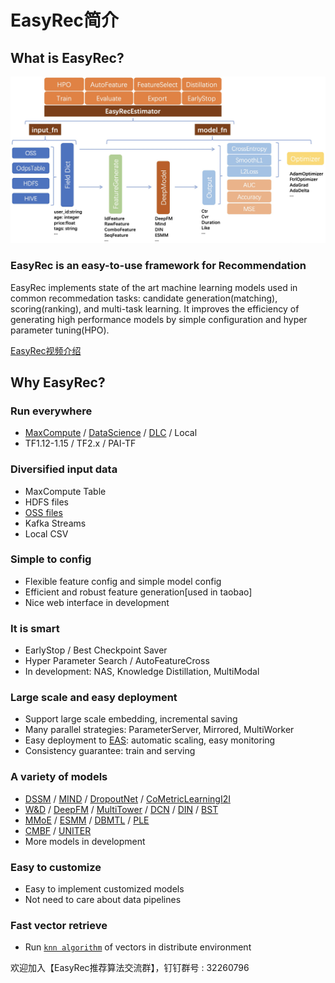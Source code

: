 # EasyRec简介

## What is EasyRec?

![intro.png](../images/intro.png)

### EasyRec is an easy-to-use framework for Recommendation

EasyRec implements state of the art machine learning models used in common recommedation tasks: candidate generation(matching), scoring(ranking), and multi-task learning. It improves the efficiency of generating high performance models by simple configuration and hyper parameter tuning(HPO).

[EasyRec视频介绍](https://cloud.video.taobao.com/play/u/2248819/p/1/e/6/t/1/325898294308.mp4)

## Why EasyRec?

### Run everywhere

- [MaxCompute](https://help.aliyun.com/product/27797.html) / [DataScience](https://help.aliyun.com/document_detail/170836.html) / [DLC](https://www.alibabacloud.com/help/zh/doc-detail/165137.htm?spm=a2c63.p38356.b99.79.4c0734a4bVav8D) / Local
- TF1.12-1.15 / TF2.x / PAI-TF

### Diversified input data

- MaxCompute Table
- HDFS files
- [OSS files](https://help.aliyun.com/product/31815.html?spm=5176.7933691.1309819.8.5bb52a66ZQOobj)
- Kafka Streams
- Local CSV

### Simple to config

- Flexible feature config and simple model config
- Efficient and robust feature generation\[used in taobao\]
- Nice web interface in development

### It is smart

- EarlyStop / Best Checkpoint Saver
- Hyper Parameter Search / AutoFeatureCross
- In development: NAS, Knowledge Distillation, MultiModal

### Large scale and easy deployment

- Support large scale embedding, incremental saving
- Many parallel strategies: ParameterServer, Mirrored, MultiWorker
- Easy deployment to [EAS](https://help.aliyun.com/document_detail/113696.html?spm=a2c4g.11174283.6.745.344d1987M3j15E): automatic scaling, easy monitoring
- Consistency guarantee: train and serving

### A variety of models

- [DSSM](models/dssm.md) / [MIND](models/mind.md) / [DropoutNet](models/dropoutnet.md) / [CoMetricLearningI2I](models/co_metric_learning_i2i.md)
- [W&D](models/wide_and_deep.md) / [DeepFM](models/deepfm.md) / [MultiTower](models/multi_tower.md) / [DCN](models/dcn.md) / [DIN](models/din.md) / [BST](models/bst.md)
- [MMoE](models/mmoe.md) / [ESMM](models/esmm.md) / [DBMTL](models/dbmtl.md) / [PLE](models/ple.md)
- [CMBF](models/cmbf.md) / [UNITER](models/uniter.md)
- More models in development

### Easy to customize

- Easy to implement customized models
- Not need to care about data pipelines

### Fast vector retrieve

- Run [`knn algorithm`](vector_retrieve.md) of vectors in distribute environment

欢迎加入【EasyRec推荐算法交流群】，钉钉群号 : 32260796
